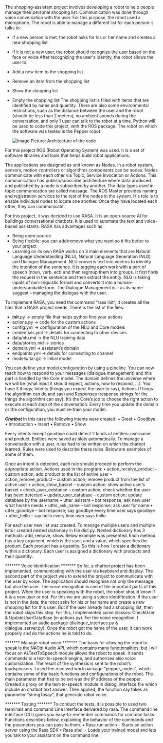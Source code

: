 The shopping-assistant project involves developing a robot to help people manage their personal shopping list. Communication was done through voice conversation with the user. For this purpose, the robot used a microphone. 
The robot is able to manage a different list for each person it talks to:
- If a new person is met, the robot asks for his or her name and creates a new shopping list
- If it is not a new user, the robot should recognize the user based on the face or voice
	After recognizing the user's identity, the robot allows the user to:
- Add a new item to the shopping list
- Remove an item from the shopping list
- Show the shopping list
- Empty the shopping list
The shopping list is filled with items that are identified by name and quantity. 
	There are also some environmental restrictions, such as the distance between the user and the robot (should be less than 2 meters), no ambient sounds during the conversation, and only 1 user can talk to the robot at a time.
	Python will be used to code this project, with the ROS package. The robot on which the software was tested is the Pepper robot.
  
  ![image](https://user-images.githubusercontent.com/87570436/200055730-faa3e9a3-f3b4-405b-94bf-cde6bc59c054.png)
Picture: Architecture of the code

For this project ROS (Robot Operating System) was used. It is a set of software libraries and tools that helps build robot applications. 

The applications are designed as unit known as Nodes. In a robot system, sensors, motion controllers or algorithms components can be nodes. Nodes communicate with each other via Topic, Service Invocation or Actions. This communication has publish/subscribe architecture where data produced and published by a node is subscribed by another. The data types used in topic communication are called message.
	The ROS Master provides naming and registration services to the rest of the nodes in the system. His role is to enable individual nodes to locate one another. Once they have located each other, they can communicate.

For this project, it was decided to use RASA. It is an open-source AI for buildings conversational chatbots. It is used to automate the text and voice-based assistants.
RASA has advantages such as:
- Being open-source
- Being flexible: you can add/remove what you want so it fits better to your project
- Learning on its own
RASA works on 3 main elements that are Natural Language Understanding (NLU), Natural Language Generation (NLG) and Dialogue Management. NLU converts text into vectors to identify the intention of the sentence. It is tagging each work with a part of speech (noun, verb, ect) and then regroup them into groups. It first finds the request in the sentence and then extract the entity.
NLG is taking inputs of non-linguistic format and converts it into a human-understandable form.
The Dialogue Management is – as its name suggest – managing the dialogue with the user.

To implement RASA, you need the command “rasa init”; it creates all the files that a RASA project needs. There is the list of the files:
- __init__.py -> empty file that helps python find your actions
- actions.py -> code for the custom actions
- config.yml -> configuration of the NLU and Core models
- credentials.yml -> details for connecting to other devices
- data/nlu.md -> the NLU training data
- data/stories.md -> stories
- domain.yml -> assistant’s domain
- endpoints.yml -> details for connecting to channel
- models/<timestamp>.tar.gz -> initial model

You can define your model configuration by using a pipeline. You can now teach how to respond to your messages (dialogue management) and this part is handled by the Core model. The domain defines the universe where we will be (what input it should expect, actions, how to respond, …). You have 3 things; Intents (things you expect the user to say), Actions (Things the algorithm can do and say) and Responses (response strings for the things the algorithm can say). It’s the Core’s job to choose the right action to execute at each step of the conversation.  Every time you update the domain or the configuration, you must re-train your model.

*******Chatbot*******
In this case the following intents were created:
  •	Greet 
  •	Goodbye 
  •	Introduction
  •	Insert
  •	Remove
  •	Show

Every intents except goodbye could detect 2 kinds of entities: username and product. Entities were saved as slots automatically. 
To manage a conversation with a user, rules had to be written on which the chatbot learned. Rules were used to describe these rules. Below are examples of some of them.

Once an intent is detected, each rule should proceed to perform the appropriate action. Actions used in the program:
•	action_receive_product – custom action; add product to the list of active user
•	action_remove_product – custom action; remove product from the list of active user
•	action_show_basket – custom action; show active user’s basket
•	check_user_existance – custom action; check whether the user has been detected
•	update_user_database – custom action; update database by the username
•	utter_asistant – bot response; ask new user what he/she needs
•	utter_ask_name – bot response; ask user for name
•	utter_goodbye – bot response; say goodbye every time user says goodbye
•	utter_hello – say hello every time user says hello


For each user new list was created. To manage multiple users and multiple lists I created nested dictionary in file dict.py. Nested dictionary has 3 methods: add, remove, show. Below example was presented. Each method has a key argument, which is the user, and a value, which specifies the product. Each product has a quantity. So this is how I create a dictionary within a dictionary. Each user is assigned a dictionary with products and their quantity.

******* Voice identification *******
So far, a chatbot project has been implemented, communicating with the user via keyboard and display. The second part of the project was to extend the project to communicate with the user by voice. The application should recognise not only the message but also the user.
The voice recognition is one of the important parts of this project. When the user is speaking with the robot, the robot should know if it is a new user or not. For this we are using a voice identification.
If the user is not in the data, the robot asks for his or her name and create a new shopping list for this user. But if the user already had a shopping list, then the robot skips this step.
For this, I implemented some classes: CheckUser & UpdateUserDataBase (in actions.py).
For the voice recognition, I implemented an audio package (dialogue_interface.py & dialogue_server.py). Once the robot got the name of the user, it can work properly and do the actions he is told to do.

******* Manage robot voice *******
The basis for allowing the robot to speak is the NAOqi Audio API, which contains many functionalities, but I will focus on ALTextToSpeech module allows the robot to speak. It sends commands to a text-to-speech engine, and authorizes also voice customization. The result of the synthesis is sent to the robot’s loudspeakers.
I used the received work package "pepper_nodes", which contains some of the basic functions and configurations of the robot. The main parameter that had to be set was the IP address of the pepper.
Created a proxy on the text-to-speech module in dialog_interface file which include an chatbot text answer. Then applied, the function say takes as parameter “stringTosay”, that generate robot voice.

******* Testing *******
To conduct the tests, it is possible to used two terminals and command Line Interface delivered by rasa. The command line interface (CLI) gives you easy-to-remember commands for common tasks:  Functions describes below, explaining the behavior of the commands and the parameters you can pass to them.
•	Rasa run action - Starts an action server using the Rasa SDK
•	Rasa shell - Loads your trained model and lets you talk to your assistant on the command line.





